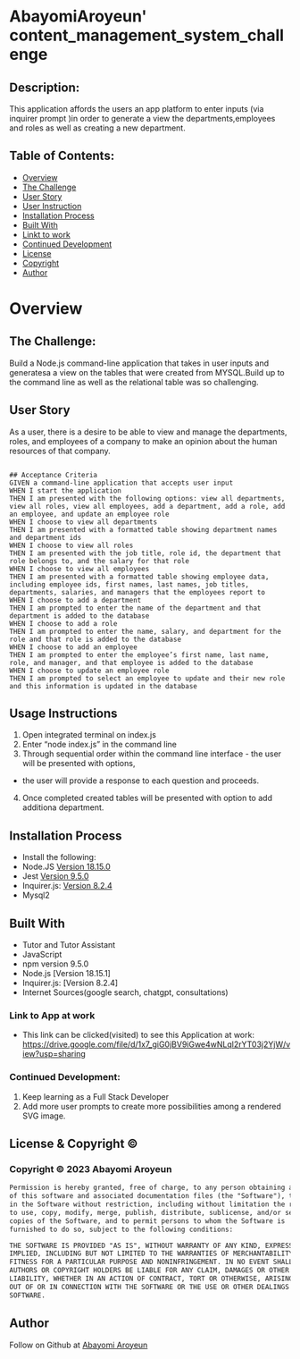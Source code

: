 # 
# AbayomiAroyeun' content_management_system_challenge


  
## Description:
This application affords the users an app platform to enter inputs (via inquirer prompt )in order to generate a view the departments,employees and roles as well as creating a new department. 

## Table of Contents:
- [Overview](#Overview)
- [The Challenge](#The-Challenge)
- [User Story](#user-story)
- [User Instruction](#usage-instruction)
- [Installation Process](#Installation-Process)
- [Built With](#Built-With)
- [Linkt to work](#Link-to-work)
- [Continued Development](#Continued-Development)
- [License](#License)
- [Copyright](#copyright)
- [Author](#Author)


# Overview

## The Challenge:
Build a Node.js command-line application that takes in user inputs and generatesa a view on the tables that were created from MYSQL.Build up to the command line as well as the relational table was so challenging.


## User Story
As a user, there is a desire to be able to view and manage the departments, roles, and employees of a company to make an opinion about the human resources of that company.

```

## Acceptance Criteria
GIVEN a command-line application that accepts user input
WHEN I start the application
THEN I am presented with the following options: view all departments, view all roles, view all employees, add a department, add a role, add an employee, and update an employee role
WHEN I choose to view all departments
THEN I am presented with a formatted table showing department names and department ids
WHEN I choose to view all roles
THEN I am presented with the job title, role id, the department that role belongs to, and the salary for that role
WHEN I choose to view all employees
THEN I am presented with a formatted table showing employee data, including employee ids, first names, last names, job titles, departments, salaries, and managers that the employees report to
WHEN I choose to add a department
THEN I am prompted to enter the name of the department and that department is added to the database
WHEN I choose to add a role
THEN I am prompted to enter the name, salary, and department for the role and that role is added to the database
WHEN I choose to add an employee
THEN I am prompted to enter the employee’s first name, last name, role, and manager, and that employee is added to the database
WHEN I choose to update an employee role
THEN I am prompted to select an employee to update and their new role and this information is updated in the database
```

## Usage Instructions
1. Open integrated terminal on index.js
2. Enter “node index.js” in the command line
3. Through sequential order within the command line interface - the user will be presented with  options,
- the user will provide a response to each question and proceeds.
4. Once completed created tables will be presented with option to add additiona department.



## Installation Process
- Install the following: 
- Node.JS [Version 18.15.0](https://nodejs.org/en/blog/release/v16.18.1/)
- Jest [Version 9.5.0](https://www.npmjs.com/package/jest)
- Inquirer.js: [Version 8.2.4](https://www.npmjs.com/package/inquirer/v/8.2.4)
- Mysql2


## Built With
- Tutor and Tutor Assistant
- JavaScript
- npm version 9.5.0
- Node.js [Version 18.15.1]
- Inquirer.js: [Version 8.2.4]
- Internet Sources(google search, chatgpt, consultations)

### Link to App at work
- This link can be clicked(visited) to see this Application at work:
 https://drive.google.com/file/d/1x7_giG0jBV9iGwe4wNLql2rYT03j2YjW/view?usp=sharing

### Continued Development:
1. Keep learning as a Full Stack Developer
2. Add more user prompts to create more possibilities among a rendered SVG image.
## License & Copyright ©

### Copyright © 2023 Abayomi Aroyeun
```md
Permission is hereby granted, free of charge, to any person obtaining a copy
of this software and associated documentation files (the "Software"), to deal
in the Software without restriction, including without limitation the rights
to use, copy, modify, merge, publish, distribute, sublicense, and/or sell
copies of the Software, and to permit persons to whom the Software is
furnished to do so, subject to the following conditions:

THE SOFTWARE IS PROVIDED "AS IS", WITHOUT WARRANTY OF ANY KIND, EXPRESS OR
IMPLIED, INCLUDING BUT NOT LIMITED TO THE WARRANTIES OF MERCHANTABILITY,
FITNESS FOR A PARTICULAR PURPOSE AND NONINFRINGEMENT. IN NO EVENT SHALL THE
AUTHORS OR COPYRIGHT HOLDERS BE LIABLE FOR ANY CLAIM, DAMAGES OR OTHER
LIABILITY, WHETHER IN AN ACTION OF CONTRACT, TORT OR OTHERWISE, ARISING FROM,
OUT OF OR IN CONNECTION WITH THE SOFTWARE OR THE USE OR OTHER DEALINGS IN THE
SOFTWARE.
```

  
## Author

Follow on Github at [Abayomi Aroyeun](https://github.com/AbayomiAroyeun)